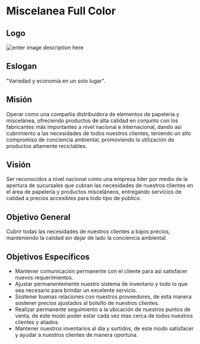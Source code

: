 # Miscelanea Full Color
## Logo
![enter image description here](https://lh3.googleusercontent.com/QPgiueacezRKqbI4tPaaUma0Hu7obbagUZKd9d4uSdnJc2F0ARsZZh1dZjpD0Wt72LNhnDW9-G4)
## Eslogan
"Variedad y economía en un solo lugar".

## Misión
Operar como una compañía distribuidora de elementos de papelería y miscelánea, ofreciendo productos de alta calidad en conjunto con los fabricantes más importantes a nivel nacional e internacional, dando así cubrimiento a las necesidades de todos nuestros clientes, teniendo un alto compromiso de conciencia ambiental, promoviendo la utilización de productos altamente reciclables.

## Visión
Ser reconocidos a nivel nacional como una empresa líder por medio de la apertura de sucursales que cubran las necesidades de nuestros clientes en el área de papelería y productos misceláneos, entregando servicios de calidad a precios accesibles para todo tipo de público.

## Objetivo General
Cubrir todas las necesidades de nuestros clientes a bajos precios, manteniendo la calidad sin dejar de lado la conciencia ambiental. 

## Objetivos Específicos
 - Mantener comunicación permanente con el cliente para asi satisfacer nuevos requerimientos.
 - Ajustar permanentemente nuestro sistema de inventario y todo lo que sea necesario para brindar un excelente servicio.
 - Sostener buenas relaciones con nuestros proveedores, de esta manera sostener precios ajustados al bolsillo de nuestros clientes.
 - Realizar permanente seguimiento a la ubicación de nuestros puntos de venta, de este modo poder estar cada vez mas cerca de todos nuestros clientes y aliados.
 - Mantener nuestros inventarios al día y surtidos, de este modo satisfacer y ayudar a nuestros clientes de manera oportuna.
